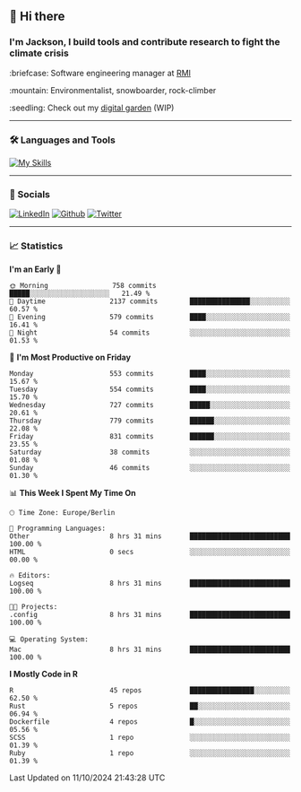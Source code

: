 ## :wave: Hi there
### I'm Jackson, I build tools and contribute research to fight the climate crisis
<p> :briefcase: Software engineering manager at <a href="https://rmi.org/" alt="RMI">RMI</a></p>
<p> :mountain: Environmentalist, snowboarder, rock-climber</p>
<p> :seedling: Check out my <a href="https://jdhoffa.github.io/" alt="digital garden">digital garden</a> (WIP) </p>

---

### :hammer_and_wrench: Languages and Tools

[![My Skills](https://skillicons.dev/icons?i=r,python,rust,docker,svelte,js,neovim,azure,postgresql,kubernetes,html,css&perline=6&theme=dark)](https://skillicons.dev)

---

### :iphone: Socials

[![LinkedIn](https://skillicons.dev/icons?i=linkedin&theme=dark)](https://www.linkedin.com/in/jackson-hoffart/) 
[![Github](https://skillicons.dev/icons?i=github&theme=dark)](https://github.com/jdhoffa) 
[![Twitter](https://skillicons.dev/icons?i=twitter&theme=dark)](https://twitter.com/jdhoffart) 

---

### :chart_with_upwards_trend: Statistics

 
<!--START_SECTION:waka-->
**I'm an Early 🐤** 

```text
🌞 Morning                758 commits         █████░░░░░░░░░░░░░░░░░░░░   21.49 % 
🌆 Daytime                2137 commits        ███████████████░░░░░░░░░░   60.57 % 
🌃 Evening                579 commits         ████░░░░░░░░░░░░░░░░░░░░░   16.41 % 
🌙 Night                  54 commits          ░░░░░░░░░░░░░░░░░░░░░░░░░   01.53 % 
```
📅 **I'm Most Productive on Friday** 

```text
Monday                   553 commits         ████░░░░░░░░░░░░░░░░░░░░░   15.67 % 
Tuesday                  554 commits         ████░░░░░░░░░░░░░░░░░░░░░   15.70 % 
Wednesday                727 commits         █████░░░░░░░░░░░░░░░░░░░░   20.61 % 
Thursday                 779 commits         ██████░░░░░░░░░░░░░░░░░░░   22.08 % 
Friday                   831 commits         ██████░░░░░░░░░░░░░░░░░░░   23.55 % 
Saturday                 38 commits          ░░░░░░░░░░░░░░░░░░░░░░░░░   01.08 % 
Sunday                   46 commits          ░░░░░░░░░░░░░░░░░░░░░░░░░   01.30 % 
```


📊 **This Week I Spent My Time On** 

```text
🕑︎ Time Zone: Europe/Berlin

💬 Programming Languages: 
Other                    8 hrs 31 mins       █████████████████████████   100.00 % 
HTML                     0 secs              ░░░░░░░░░░░░░░░░░░░░░░░░░   00.00 % 

🔥 Editors: 
Logseq                   8 hrs 31 mins       █████████████████████████   100.00 % 

🐱‍💻 Projects: 
.config                  8 hrs 31 mins       █████████████████████████   100.00 % 

💻 Operating System: 
Mac                      8 hrs 31 mins       █████████████████████████   100.00 % 
```

**I Mostly Code in R** 

```text
R                        45 repos            ████████████████░░░░░░░░░   62.50 % 
Rust                     5 repos             ██░░░░░░░░░░░░░░░░░░░░░░░   06.94 % 
Dockerfile               4 repos             █░░░░░░░░░░░░░░░░░░░░░░░░   05.56 % 
SCSS                     1 repo              ░░░░░░░░░░░░░░░░░░░░░░░░░   01.39 % 
Ruby                     1 repo              ░░░░░░░░░░░░░░░░░░░░░░░░░   01.39 % 
```




 Last Updated on 11/10/2024 21:43:28 UTC
<!--END_SECTION:waka-->

